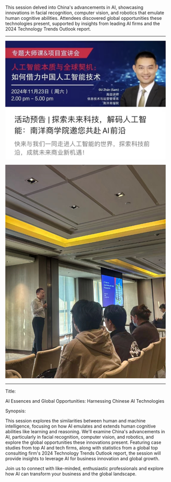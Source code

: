 This session delved into China's advancements in AI, showcasing innovations in facial recognition, computer vision, and robotics that emulate human cognitive abilities. Attendees discovered global opportunities these technologies present, supported by insights from leading AI firms and the 2024 Technology Trends Outlook report.

---

![](sn001.png)

![](sn002.jpg)

---

Title:

AI Essences and Global Opportunities: Harnessing Chinese AI Technologies


Synopsis:

This session explores the similarities between human and machine intelligence, focusing on how AI emulates and extends human cognitive abilities like learning and reasoning. We'll examine China's advancements in AI, particularly in facial recognition, computer vision, and robotics, and explore the global opportunities these innovations present. Featuring case studies from top AI and tech firms, along with statistics from a global top consulting firm's 2024 Technology Trends Outlook report, the session will provide insights to leverage AI for business innovation and global growth.

Join us to connect with like-minded, enthusiastic professionals and explore how AI can transform your business and the global landscape.

